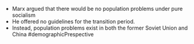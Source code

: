 - Marx argued that there would be no population problems under pure socialism
- He offered no guidelines for the transition period.
- Instead, population problems exist in both the former Soviet Union and China
#demographicPrespective